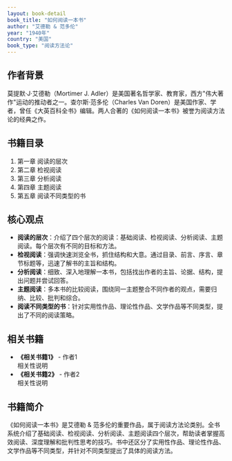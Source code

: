 ```yaml
---
layout: book-detail
book_title: "如何阅读一本书"
author: "艾德勒 & 范多伦"
year: "1940年"
country: "美国"
book_type: "阅读方法论"
---
```


## 作者背景

莫提默·J·艾德勒（Mortimer J. Adler）是美国著名哲学家、教育家，西方"伟大著作"运动的推动者之一。查尔斯·范多伦（Charles Van Doren）是美国作家、学者，曾任《大英百科全书》编辑。两人合著的《如何阅读一本书》被誉为阅读方法论的经典之作。

## 书籍目录

1. 第一章 阅读的层次
2. 第二章 检视阅读
3. 第三章 分析阅读
4. 第四章 主题阅读
5. 第五章 阅读不同类型的书

## 核心观点

- **阅读的层次**：介绍了四个层次的阅读：基础阅读、检视阅读、分析阅读、主题阅读。每个层次有不同的目标和方法。
- **检视阅读**：强调快速浏览全书，抓住结构和大意。通过目录、前言、序言、章节标题等，迅速了解书的主旨和结构。
- **分析阅读**：细致、深入地理解一本书，包括找出作者的主旨、论据、结构，提出问题并尝试回答。
- **主题阅读**：多本书的比较阅读，围绕同一主题整合不同作者的观点，需要归纳、比较、批判和综合。
- **阅读不同类型的书**：针对实用性作品、理论性作品、文学作品等不同类型，提出了不同的阅读策略。

## 相关书籍

- **《相关书籍1》** - 作者1  
  相关性说明
- **《相关书籍2》** - 作者2  
  相关性说明

## 书籍简介

《如何阅读一本书》是艾德勒 & 范多伦的重要作品，属于阅读方法论类别。全书系统介绍了基础阅读、检视阅读、分析阅读、主题阅读四个层次，帮助读者掌握高效阅读、深度理解和批判性思考的技巧。书中还区分了实用性作品、理论性作品、文学作品等不同类型，并针对不同类型提出了具体的阅读方法。 